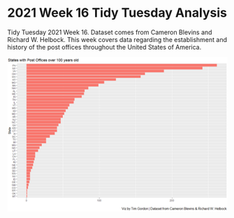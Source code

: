 # 2021 Week 16 Tidy Tuesday Analysis

Tidy Tuesday 2021 Week 16. Dataset comes from Cameron Blevins and Richard W. Helbock. This week covers data regarding the establishment and history of the post offices throughout the United States of America.

![Notable Plot](https://github.com/Tgordon523/tidy_tuesdays/blob/main/04-13-2021/plots/state_post_offices.png)